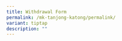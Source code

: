 ```yaml
---
title: Withdrawal Form
permalink: /mk-tanjong-katong/permalink/
variant: tiptap
description: ""
---
```

<p></p>